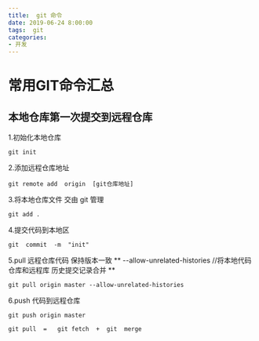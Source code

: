```yaml
---
title:  git 命令
date: 2019-06-24 8:00:00
tags:  git 
categories:
- 开发
---
```

# 常用GIT命令汇总
<!--more-->

## 本地仓库第一次提交到远程仓库
1.初始化本地仓库
```shell
git init
```
2.添加远程仓库地址

```shell
git remote add  origin  [git仓库地址]
```
3.将本地仓库文件  交由 git 管理
```shell
git add .
```
4.提交代码到本地区
```shell
git  commit  -m  "init"
```
5.pull 远程仓库代码 保持版本一致
** --allow-unrelated-histories  //将本地代码仓库和远程库  历史提交记录合并 **

```shell
git pull origin master --allow-unrelated-histories
```
6.push 代码到远程仓库
```shell
git push origin master
```

```
git pull  =   git fetch  +  git  merge
```



